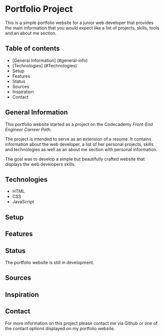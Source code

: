 # Portfolio Project

This is a simple portfolio website for a junior web developer that provides the main information that you would expect like a list of projects, skills, tools and an about me section.

## Table of contents

* [General Information] (#general-info)
* [Technologies] (#Technologies)
* Setup
* Features
* Status
* Sources
* Inspiration
* Contact

## General Information

This portfolio website started as a project on the Codecademy  *Front-End Engineer Carreer Path*. 

The project is intended to serve as an extension of a resume. It contains information about the web developer, a list of her personal projects, skills and technologies as well as an about me section with personal information.

The goal was to develop a simple but beautifully crafted website that displays the web developers skills.

## Technologies

* HTML
* CSS
* JavaScript

## Setup

## Features

## Status

The portfolio website is still in development.

## Sources

## Inspiration

## Contact

For more information on this project please contact me via Github or one of the contact options displayed on my portfolio website.
